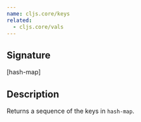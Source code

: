 ```yaml
---
name: cljs.core/keys
related:
  - cljs.core/vals
---
```


## Signature
[hash-map]


## Description

Returns a sequence of the keys in `hash-map`.

